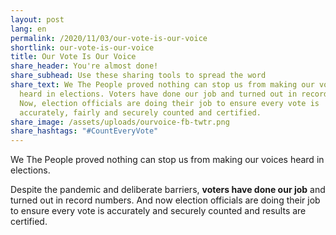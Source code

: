 ```yaml
---
layout: post
lang: en
permalink: /2020/11/03/our-vote-is-our-voice
shortlink: our-vote-is-our-voice
title: Our Vote Is Our Voice
share_header: You're almost done!
share_subhead: Use these sharing tools to spread the word
share_text: We The People proved nothing can stop us from making our voices
  heard in elections. Voters have done our job and turned out in record numbers.
  Now, election officials are doing their job to ensure every vote is
  accurately, fairly and securely counted and certified.
share_image: /assets/uploads/ourvoice-fb-twtr.png
share_hashtags: "#CountEveryVote"
---
```

We The People proved nothing can stop us from making our voices heard in elections. 

Despite the pandemic and deliberate barriers, **voters have done our job** and turned out in record numbers. And now election officials are doing their job to ensure every vote is accurately and securely counted and results are certified.